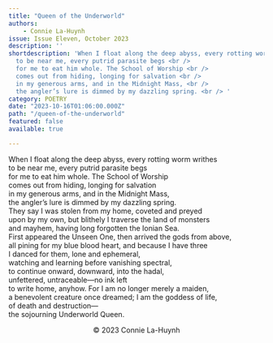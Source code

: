 ```yaml
---
title: "Queen of the Underworld"
authors:
    - Connie La-Huynh
issue: Issue Eleven, October 2023
description: ''
shortdescription: 'When I float along the deep abyss, every rotting worm writhes <br />
  to be near me, every putrid parasite begs <br /> 
  for me to eat him whole. The School of Worship <br /> 
  comes out from hiding, longing for salvation <br /> 
  in my generous arms, and in the Midnight Mass, <br /> 
  the angler’s lure is dimmed by my dazzling spring. <br /> '
category: POETRY
date: "2023-10-16T01:06:00.000Z"
path: "/queen-of-the-underworld"
featured: false
available: true

---
```


When I float along the deep abyss, every rotting worm writhes <br />
to be near me, every putrid parasite begs <br /> 
for me to eat him whole. The School of Worship <br /> 
comes out from hiding, longing for salvation <br /> 
in my generous arms, and in the Midnight Mass, <br /> 
the angler’s lure is dimmed by my dazzling spring. <br /> 
They say I was stolen from my home, coveted and preyed <br /> 
upon by my own, but blithely I traverse the land of monsters <br /> 
and mayhem, having long forgotten the Ionian Sea. <br /> 
First appeared the Unseen One, then arrived the gods from above, <br />
all pining for my blue blood heart, and because I have three <br />
I danced for them, lone and ephemeral, <br />
watching and learning before vanishing spectral, <br />
to continue onward, downward, into the hadal, <br />
unfettered, untraceable—no ink left <br />
to write home, anyhow. For I am no longer merely a maiden, <br /> 
a benevolent creature once dreamed; I am the goddess of life, <br />
of death and destruction— <br />
the sojourning Underworld Queen. <br />


<p style="text-align: center;"> © 2023 Connie La-Huynh</p>